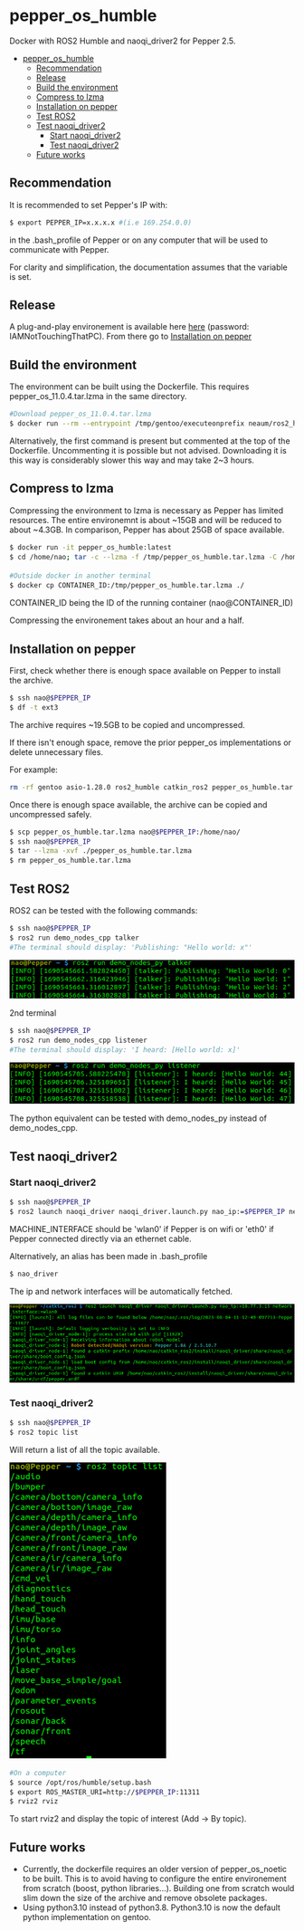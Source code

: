 # pepper_os_humble

Docker with ROS2 Humble and naoqi_driver2 for Pepper 2.5.

- [pepper\_os\_humble](#pepper_os_humble)
  - [Recommendation](#recommendation)
  - [Release](#release)
  - [Build the environment](#build-the-environment)
  - [Compress to lzma](#compress-to-lzma)
  - [Installation on pepper](#installation-on-pepper)
  - [Test ROS2](#test-ros2)
  - [Test naoqi\_driver2](#test-naoqi_driver2)
    - [Start naoqi\_driver2](#start-naoqi_driver2)
    - [Test naoqi\_driver2](#test-naoqi_driver2-1)
  - [Future works](#future-works)

## Recommendation

It is recommended to set Pepper's IP with:

```bash
$ export PEPPER_IP=x.x.x.x #(i.e 169.254.0.0)
```

in the .bash_profile of Pepper or on any computer that will be used to communicate with Pepper.

For clarity and simplification, the documentation assumes that the variable is set.

## Release 

A plug-and-play environement is available here [here](https://mycore.core-cloud.net/index.php/s/oqqD1khgUeuQCmR) (password: IAMNotTouchingThatPC). From there go to [Installation on pepper](#installation-on-pepper) 

## Build the environment

The environment can be built using the Dockerfile. This requires pepper_os_11.0.4.tar.lzma in the same directory. 

```bash
#Download pepper_os_11.0.4.tar.lzma
$ docker run --rm --entrypoint /tmp/gentoo/executeonprefix neaum/ros2_humble_desktop_simple "tar -c --lzma -f - -C /tmp gentoo ros2_humble" > ./gentoo_prefix_ros2.tar.lzma; ls -lah .
```

Alternatively, the first command is present but commented at the top of the Dockerfile. Uncommenting it is possible but not advised. Downloading it is this way is considerably slower this way and may take 2~3 hours.

## Compress to lzma

Compressing the environment to lzma is necessary as Pepper has limited resources. The entire environemnt is about ~15GB and will be reduced to about ~4.3GB. In comparison, Pepper has about 25GB of space available.

```bash
$ docker run -it pepper_os_humble:latest
$ cd /home/nao; tar -c --lzma -f /tmp/pepper_os_humble.tar.lzma -C /home/nao gentoo -C  /home/nao asio-1.28.0 -C /home/nao ros2_humble -C /home/nao .local -C /home/nao .bash_profile -C /home/nao naoqi -C /home/nao catkin_ros2 || true

#Outside docker in another terminal
$ docker cp CONTAINER_ID:/tmp/pepper_os_humble.tar.lzma ./
```

CONTAINER_ID being the ID of the running container (nao@CONTAINER_ID)

Compressing the environement takes about an hour and a half.

## Installation on pepper

First, check whether there is enough space available on Pepper to install the archive.

```bash
$ ssh nao@$PEPPER_IP
$ df -t ext3
```

The archive requires ~19.5GB to be copied and uncompressed.

If there isn't enough space, remove the prior pepper_os implementations or delete unnecessary files.

For example:
```bash
rm -rf gentoo asio-1.28.0 ros2_humble catkin_ros2 pepper_os_humble.tar.lzma
```

Once there is enough space available, the archive can be copied and uncompressed safely. 

```bash
$ scp pepper_os_humble.tar.lzma nao@$PEPPER_IP:/home/nao/
$ ssh nao@$PEPPER_IP
$ tar --lzma -xvf ./pepper_os_humble.tar.lzma
$ rm pepper_os_humble.tar.lzma
```

## Test ROS2

ROS2 can be tested with the following commands:

```bash
$ ssh nao@$PEPPER_IP
$ ros2 run demo_nodes_cpp talker
#The terminal should display: 'Publishing: "Hello world: x"'
```

![alt text](assets/ros2_talker.png)

2nd terminal
```bash
$ ssh nao@$PEPPER_IP
$ ros2 run demo_nodes_cpp listener
#The terminal should display: 'I heard: [Hello world: x]'
```

![alt text](assets/ros2_listener.png)

The python equivalent can be tested with demo_nodes_py instead of demo_nodes_cpp.

## Test naoqi_driver2

### Start naoqi_driver2

```bash
$ ssh nao@$PEPPER_IP
$ ros2 launch naoqi_driver naoqi_driver.launch.py nao_ip:=$PEPPER_IP network_interface:=MACHINE_INTERFACE
```

MACHINE_INTERFACE should be 'wlan0' if Pepper is on wifi or 'eth0' if Pepper connected directly via an ethernet cable.

Alternatively, an alias has been made in .bash_profile

```bash
$ nao_driver
```

The ip and network interfaces will be automatically fetched. 

![alt text](assets/ros2_naoqi_driver_1.png)

### Test naoqi_driver2

```bash
$ ssh nao@$PEPPER_IP
$ ros2 topic list
```
Will return a list of all the topic available.

![alt text](assets/ros2_naoqi_driver_2.png)

```bash
#On a computer
$ source /opt/ros/humble/setup.bash
$ export ROS_MASTER_URI=http://$PEPPER_IP:11311
$ rviz2 rviz
```

To start rviz2 and display the topic of interest (Add -> By topic).

## Future works

* Currently, the dockerfile requires an older version of pepper_os_noetic to be built. This is to avoid having to configure the entire environement from scratch (boost, python libraries...). Building one from scratch would slim down the size of the archive and remove obsolete packages.
* Using python3.10 instead of python3.8. Python3.10 is now the default python implementation on gentoo. 